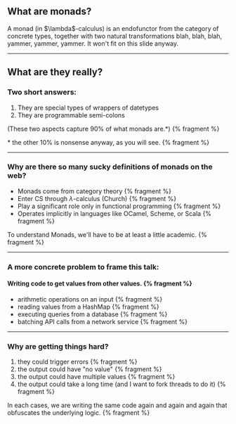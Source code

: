 ## What are monads?

<span class="fragment">
A monad (in $\lambda$-calculus) is an endofunctor from the category
of concrete types, together with two natural transformations blah,
blah, blah, yammer, yammer, yammer. It won't fit on this slide
anyway.
</span>

---

## What are they really?

### Two short answers:

<ol>
<li class="fragment">They are special types of wrappers of datetypes</li>
<li class="fragment">They are programmable semi-colons</li>
</ol>

(These two aspects capture 90% of what monads are.*) {% fragment %}

\* the other 10% is nonsense anyway, as you will see. {% fragment %}

---

### Why are there so many sucky definitions of monads on the web?

- Monads come from category theory {% fragment %}
- Enter CS through $\lambda$-calculus (Church) {% fragment %}
- Play a significant role only in functional programming {% fragment %}
- Operates implicitly in languages like OCamel, Scheme, or Scala {% fragment %}

To understand Monads, we'll have to be at least a little academic. {% fragment %}

---

### A more concrete problem to frame this talk:

#### Writing code to get values from other values. {% fragment %}

- arithmetic operations on an input {% fragment %}
- reading values from a HashMap {% fragment %}
- executing queries from a database {% fragment %}
- batching API calls from a network service {% fragment %}

---

### Why are getting things hard?

1. they could trigger errors {% fragment %}
2. the output could have "no value" {% fragment %}
3. the output could have multiple values {% fragment %}
4. the output could take a long time (and I want to fork
   threads to do it) {% fragment %}

In each cases, we are writing the same code again and again and
again that obfuscates the underlying logic. {% fragment %}
